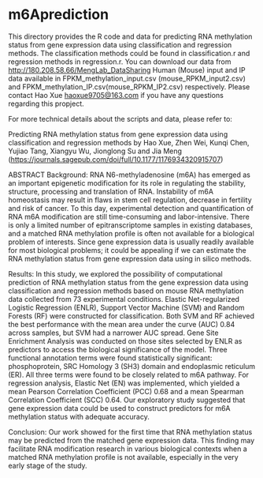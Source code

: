 # m6Aprediction
This directory provides the R code and data for predicting RNA methylation status from gene expression data using classification and regression methods. The classification methods could be found in classification.r and regression methods in regression.r. You can download our data from http://180.208.58.66/MengLab_DataSharing 
Human (Mouse) input and IP data available in FPKM_methylation_input.csv (mouse_RPKM_input2.csv) and FPKM_methylation_IP.csv(mouse_RPKM_IP2.csv) respectively. Please contact Hao Xue haoxue9705@163.com if you have any questions regarding this propject.

For more technical details about the scripts and data, please refer to:

Predicting RNA methylation status from gene expression data using classification and regression methods by Hao Xue, Zhen Wei, Kunqi Chen, Yujiao Tang, Xiangyu Wu, Jionglong Su and Jia Meng (https://journals.sagepub.com/doi/full/10.1177/1176934320915707)

ABSTRACT
Background: RNA N6-methyladenosine (m6A) has emerged as an important epigenetic modification for its role in regulating the stability, structure, processing and translation of RNA. Instability of m6A homeostasis may result in flaws in stem cell regulation, decrease in fertility and risk of cancer. To this day, experimental detection and quantification of RNA m6A modification are still time-consuming and labor-intensive. There is only a limited number of epitranscriptome samples in existing databases, and a matched RNA methylation profile is often not available for a biological problem of interests. Since gene expression data is usually readily available for most biological problems; it could be appealing if we can estimate the RNA methylation status from gene expression data using in silico methods. 

Results: In this study, we explored the possibility of computational prediction of RNA methylation status from the gene expression data using classification and regression methods based on mouse RNA methylation data collected from 73 experimental conditions. Elastic Net-regularized Logistic Regression (ENLR), Support Vector Machine (SVM) and Random Forests (RF) were constructed for classification. Both SVM and RF achieved the best performance with the mean area under the curve (AUC) 0.84 across samples, but SVM had a narrower AUC spread. Gene Site Enrichment Analysis was conducted on those sites selected by ENLR as predictors to access the biological significance of the model. Three functional annotation terms were found statistically significant: phosphoprotein, SRC Homology 3 (SH3) domain and endoplasmic reticulum (ER). All three terms were found to be closely related to m6A pathway. For regression analysis, Elastic Net (EN) was implemented, which yielded a mean Pearson Correlation Coefficient (PCC) 0.68 and a mean Spearman Correlation Coefficient (SCC) 0.64. Our exploratory study suggested that gene expression data could be used to construct predictors for m6A methylation status with adequate accuracy. 

Conclusion: Our work showed for the first time that RNA methylation status may be predicted from the matched gene expression data. This finding may facilitate RNA modification research in various biological contexts when a matched RNA methylation profile is not available, especially in the very early stage of the study.
